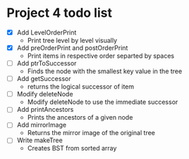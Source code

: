 # Project 4 todo list
- [x] Add LevelOrderPrint
  - Print tree level by level visually
- [x] Add preOrderPrint and postOrderPrint
  - Print items in respective order separted by spaces
- [ ] Add ptrToSuccessor
  - Finds the node with the smallest key value in the tree
- [ ] Add getSuccessor
  - returns the logical successor of item
- [ ] Modify deleteNode
  - Modify deleteNode to use the immediate successor
- [ ] Add printAncestors
  - Prints the ancestors of a given node
- [ ] Add mirrorImage
  - Returns the mirror image of the original tree
- [ ] Write makeTree
  - Creates BST from sorted array